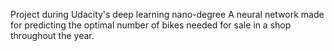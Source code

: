 Project during Udacity's deep learning nano-degree
A neural network made for predicting the optimal number of bikes needed for sale in a shop throughout the year.
